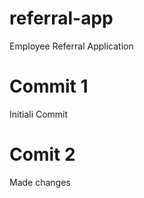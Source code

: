 # referral-app
Employee Referral Application 
# Commit 1
Initiali Commit     

# Comit 2 
Made changes 